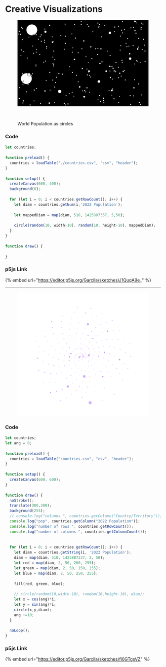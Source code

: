 # Creative Visualizations

<figure><img src="../.gitbook/assets/spaces_KxBjr6N2JcliQHF5qYum_uploads_yNTV0Q4H4ugKK1YZZaPV_Screen Shot 2023-10-25 at 8.webp" alt=""><figcaption></figcaption></figure>

<figure><img src="broken-reference" alt=""><figcaption><p>World Population as circles</p></figcaption></figure>

### Code

```javascript
let countries;

function preload() {
  countries = loadTable("./countries.csv", "csv", "header");
}

function setup() {
  createCanvas(600, 400);
  background(0);

  for (let i = 0; i < countries.getRowCount(); i++) {
    let diam = countries.getNum(i,'2022 Population');
    
    let mappedDiam = map(diam, 510, 1425887337, 5,50);
    
    circle(random(10, width-10), random(10, height-10), mappedDiam);
  }
}

function draw() {
  
}

```

### p5js Link

{% embed url="https://editor.p5js.org/Garcila/sketches/J1QuqA9e_" %}

***

<figure><img src="../.gitbook/assets/spaces_KxBjr6N2JcliQHF5qYum_uploads_i1q3RbaJ73Pjp0Pr987U_Screen Shot 2023-10-25 at 8.webp" alt=""><figcaption></figcaption></figure>

### Code

```javascript
let countries;
let ang = 0;

function preload() {
  countries = loadTable("countries.csv", "csv", "header");
}

function setup() {
  createCanvas(600, 600);
}

function draw() {
  noStroke();
  translate(300,300);
  background(255);
  // console.log("columns ", countries.getColumn("Country/Territory"));
  console.log("pop", countries.getColumn("2022 Population"));
  console.log("number of rows ", countries.getRowCount());
  console.log("number of columns ", countries.getColumnCount());

  
  for (let i = 0; i < countries.getRowCount(); i++) {
    let diam = countries.getString(i, '2022 Population');
    diam = map(diam, 510, 1425887337, 2, 50);
    let red = map(diam, 2, 50, 200, 255);
    let green = map(diam, 2, 50, 150, 255);
    let blue = map(diam, 2, 50, 250, 255);
    
    fill(red, green, blue);
    
    // circle(random(10,width-10), random(10,height-10), diam);
    let x = cos(ang)*i;
    let y = sin(ang)*i;
    circle(x,y,diam);
    ang +=10;
  }

  noLoop();
}
```

### p5js Link

{% embed url="https://editor.p5js.org/Garcila/sketches/fi0GTgsVZ" %}
